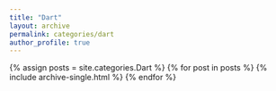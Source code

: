 ```yaml
---
title: "Dart"
layout: archive
permalink: categories/dart
author_profile: true
---
```


{% assign posts = site.categories.Dart %}
{% for post in posts %} {% include archive-single.html %} {% endfor %}

